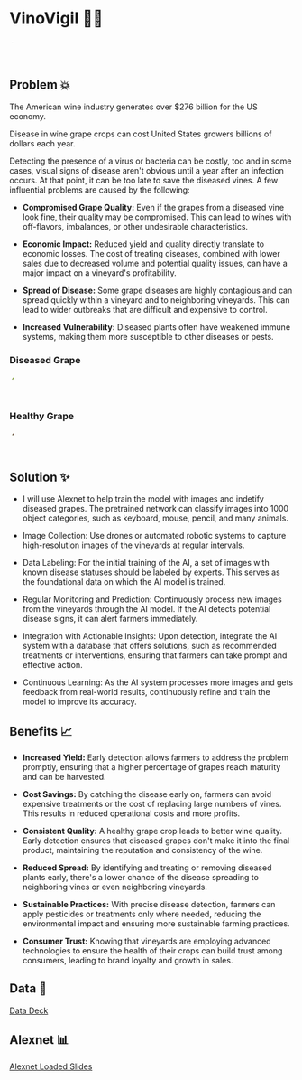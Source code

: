 # VinoVigil 🍇👀

<p align="left" style="border-radius: 50%; overflow: hidden; width: 40px; height: 40px;">
  <img src="vino-vigil.png" alt="Vino Vigil Logo" style="display: block; width: 20%; height:20%; object-fit: cover;" />
</p>

## Problem 💥

The American wine industry generates over $276 billion for the US economy.

Disease in wine grape crops can cost United States growers billions of dollars each year.

Detecting the presence of a virus or bacteria can be costly, too and in some cases, visual signs of disease aren't obvious until a year after an infection occurs. At that point, it can be too late to save the diseased vines. A few influential problems are caused by the following: 

* <strong>Compromised Grape Quality:</strong> Even if the grapes from a diseased vine look fine, their quality may be compromised. This can lead to wines with off-flavors, imbalances, or other undesirable characteristics.

* <strong>Economic Impact:</strong> Reduced yield and quality directly translate to economic losses. The cost of treating diseases, combined with lower sales due to decreased volume and potential quality issues, can have a major impact on a vineyard's profitability.

* <strong>Spread of Disease:</strong> Some grape diseases are highly contagious and can spread quickly within a vineyard and to neighboring vineyards. This can lead to wider outbreaks that are difficult and expensive to control.

* <strong>Increased Vulnerability:</strong> Diseased plants often have weakened immune systems, making them more susceptible to other diseases or pests.

### Diseased Grape 
<p align="left" style="border-radius: 50%; overflow: hidden; width: 40px; height: 40px;">
  <img src="bad wine grape.jpg" alt="Bad Grape" style="display: block; width: 20%; height:20%; object-fit: cover;" />
</p>

### Healthy Grape 
<p align="left" style="border-radius: 50%; overflow: hidden; width: 40px; height: 40px;">
  <img src="good wine.jpg" alt="Good Grape" style="display: block; width: 20%; height:20%; object-fit: cover;" />
</p>



## Solution ✨
* I will use Alexnet to help train the model with images and indetify diseased grapes. The pretrained network can classify images into 1000 object categories, such as keyboard, mouse, pencil, and many animals.

* Image Collection: Use drones or automated robotic systems to capture high-resolution images of the vineyards at regular intervals.

* Data Labeling: For the initial training of the AI, a set of images with known disease statuses should be labeled by experts. This serves as the foundational data on which the AI model is trained.

* Regular Monitoring and Prediction: Continuously process new images from the vineyards through the AI model. If the AI detects potential disease signs, it can alert farmers immediately.

* Integration with Actionable Insights: Upon detection, integrate the AI system with a database that offers solutions, such as recommended treatments or interventions, ensuring that farmers can take prompt and effective action.

* Continuous Learning: As the AI system processes more images and gets feedback from real-world results, continuously refine and train the model to improve its accuracy.

## Benefits 📈

* <strong>Increased Yield:</strong> Early detection allows farmers to address the problem promptly, ensuring that a higher percentage of grapes reach maturity and can be harvested.

* <strong>Cost Savings:</strong> By catching the disease early on, farmers can avoid expensive treatments or the cost of replacing large numbers of vines. This results in reduced operational costs and more profits.

* <strong>Consistent Quality:</strong> A healthy grape crop leads to better wine quality. Early detection ensures that diseased grapes don't make it into the final product, maintaining the reputation and consistency of the wine.

* <strong>Reduced Spread:</strong> By identifying and treating or removing diseased plants early, there's a lower chance of the disease spreading to neighboring vines or even neighboring vineyards.

* <strong>Sustainable Practices:</strong> With precise disease detection, farmers can apply pesticides or treatments only where needed, reducing the environmental impact and ensuring more sustainable farming practices.

* <strong>Consumer Trust:</strong> Knowing that vineyards are employing advanced technologies to ensure the health of their crops can build trust among consumers, leading to brand loyalty and growth in sales.

## Data 📸
[Data Deck](https://docs.google.com/presentation/d/1bTsrdUj_3KlBQo007blyHTvqQSqNvJ2_SJgl7Zezm2o/edit#slide=id.g206f8279a60_0_0)

## Alexnet 📊
[Alexnet Loaded Slides ](https://colab.research.google.com/drive/1L-8bVJ0-T99Pp5kRNW-InyEWr4Jx9Yqr#scrollTo=_b4zIKeW2pgC)
